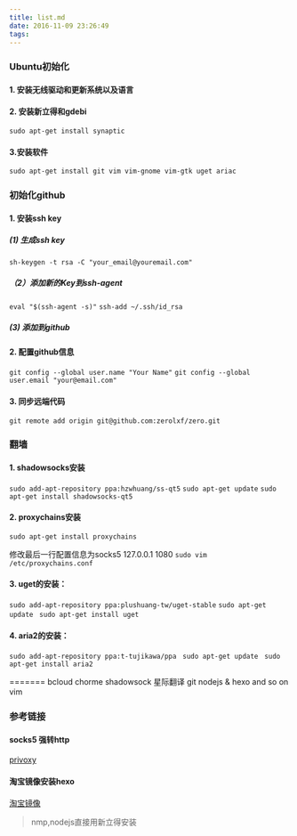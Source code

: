 ```yaml
---
title: list.md
date: 2016-11-09 23:26:49
tags:
---
```


### Ubuntu初始化

#### 1. 安装无线驱动和更新系统以及语言

#### 2. 安装新立得和gdebi
`sudo apt-get install synaptic`

#### 3.安装软件

`sudo apt-get install git vim vim-gnome vim-gtk uget ariac`

### 初始化github

#### 1. 安装ssh key

##### (1) 生成ssh key
`sh-keygen -t rsa -C "your_email@youremail.com"`


##### （2）添加新的Key到ssh-agent

`eval "$(ssh-agent -s)"`
`ssh-add ~/.ssh/id_rsa`

##### (3) 添加到github

#### 2. 配置github信息
`git config --global user.name "Your Name"`
`git config --global user.email "your@email.com"`

#### 3. 同步远端代码
` git remote add origin git@github.com:zerolxf/zero.git `

### 翻墙
#### 1. shadowsocks安装
`sudo add-apt-repository ppa:hzwhuang/ss-qt5`
`sudo apt-get update`
`sudo apt-get install shadowsocks-qt5 `


#### 2. proxychains安装

`sudo apt-get install proxychains`

修改最后一行配置信息为socks5 127.0.0.1 1080
`sudo vim /etc/proxychains.conf`


#### 3. uget的安装：

`sudo add-apt-repository ppa:plushuang-tw/uget-stable`
`sudo apt-get update `
`sudo apt-get install uget`

#### 4. aria2的安装：

`sudo add-apt-repository ppa:t-tujikawa/ppa `
`sudo apt-get update `
`sudo apt-get install aria2`



=======
bcloud
chorme
shadowsock
星际翻译
git
nodejs & hexo
and so on
vim

### 参考链接

#### socks5 强转http
[privoxy](http://www.cnblogs.com/liuxuzzz/p/5324749.html)
#### 淘宝镜像安装hexo
[淘宝镜像](https://npm.taobao.org/)


>nmp,nodejs直接用新立得安装
